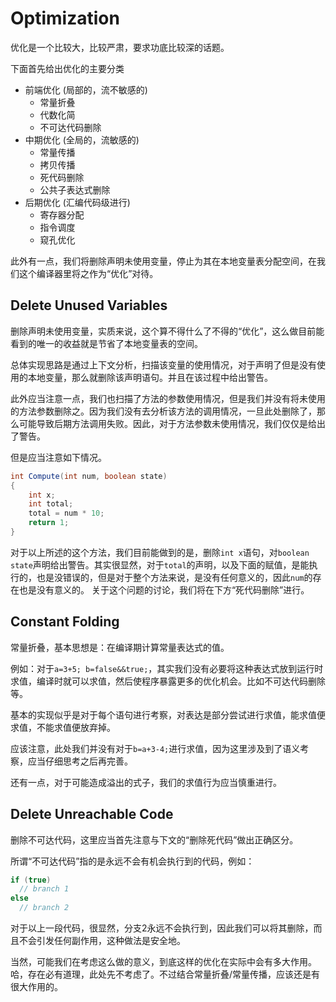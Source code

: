 # Optimization

优化是一个比较大，比较严肃，要求功底比较深的话题。

下面首先给出优化的主要分类

+ 前端优化 (局部的，流不敏感的)
  + 常量折叠
  + 代数化简
  + 不可达代码删除
+ 中期优化 (全局的，流敏感的)
  + 常量传播
  + 拷贝传播
  + 死代码删除
  + 公共子表达式删除
+ 后期优化 (汇编代码级进行)
  + 寄存器分配
  + 指令调度
  + 窥孔优化

此外有一点，我们将删除声明未使用变量，停止为其在本地变量表分配空间，在我们这个编译器里将之作为“优化”对待。

## Delete Unused Variables

删除声明未使用变量，实质来说，这个算不得什么了不得的“优化”，这么做目前能看到的唯一的收益就是节省了本地变量表的空间。

总体实现思路是通过上下文分析，扫描该变量的使用情况，对于声明了但是没有使用的本地变量，那么就删除该声明语句。并且在该过程中给出警告。

此外应当注意一点，我们也扫描了方法的参数使用情况，但是我们并没有将未使用的方法参数删除之。因为我们没有去分析该方法的调用情况，一旦此处删除了，那么可能导致后期方法调用失败。因此，对于方法参数未使用情况，我们仅仅是给出了警告。

但是应当注意如下情况。

```java
int Compute(int num, boolean state)
{
    int x;
    int total;
    total = num * 10;
    return 1;
}
```

对于以上所述的这个方法，我们目前能做到的是，删除`int x`语句，对`boolean state`声明给出警告。其实很显然，对于`total`的声明，以及下面的赋值，是能执行的，也是没错误的，但是对于整个方法来说，是没有任何意义的，因此`num`的存在也是没有意义的。
关于这个问题的讨论，我们将在下方“死代码删除”进行。

## Constant Folding

常量折叠，基本思想是：在编译期计算常量表达式的值。

例如：对于`a=3+5; b=false&&true;`，其实我们没有必要将这种表达式放到运行时求值，编译时就可以求值，然后使程序暴露更多的优化机会。比如不可达代码删除等。

基本的实现似乎是对于每个语句进行考察，对表达是部分尝试进行求值，能求值便求值，不能求值便放弃掉。

应该注意，此处我们并没有对于`b=a+3-4;`进行求值，因为这里涉及到了语义考察，应当仔细思考之后再完善。

还有一点，对于可能造成溢出的式子，我们的求值行为应当慎重进行。

## Delete Unreachable Code

删除不可达代码，这里应当首先注意与下文的“删除死代码”做出正确区分。

所谓“不可达代码”指的是永远不会有机会执行到的代码，例如：

```java
if (true)
  // branch 1
else 
  // branch 2
```

对于以上一段代码，很显然，分支2永远不会执行到，因此我们可以将其删除，而且不会引发任何副作用，这种做法是安全地。

当然，可能我们在考虑这么做的意义，到底这样的优化在实际中会有多大作用。哈，存在必有道理，此处先不考虑了。不过结合常量折叠/常量传播，应该还是有很大作用的。